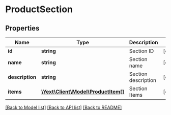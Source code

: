 # ProductSection

## Properties
Name | Type | Description | Notes
------------ | ------------- | ------------- | -------------
**id** | **string** | Section ID | [optional] 
**name** | **string** | Section name | [optional] 
**description** | **string** | Section description | [optional] 
**items** | [**\Yext\Client\Model\ProductItem[]**](ProductItem.md) | Section Items | [optional] 

[[Back to Model list]](../README.md#documentation-for-models) [[Back to API list]](../README.md#documentation-for-api-endpoints) [[Back to README]](../README.md)


